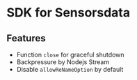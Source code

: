 # SDK for Sensorsdata

## Features

- Function `close` for graceful shutdown
- Backpressure by Nodejs Stream
- Disable `allowReNameOption` by default
